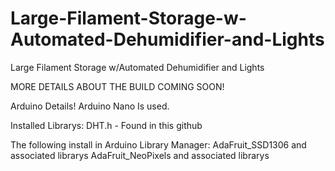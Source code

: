 # Large-Filament-Storage-w-Automated-Dehumidifier-and-Lights
Large Filament Storage w/Automated Dehumidifier and Lights

MORE DETAILS ABOUT THE BUILD COMING SOON!

Arduino Details!
Arduino Nano Is used.

Installed Librarys:
DHT.h - Found in this github


The following install in Arduino Library Manager:
AdaFruit_SSD1306 and associated librarys
AdaFruit_NeoPixels and associated librarys
